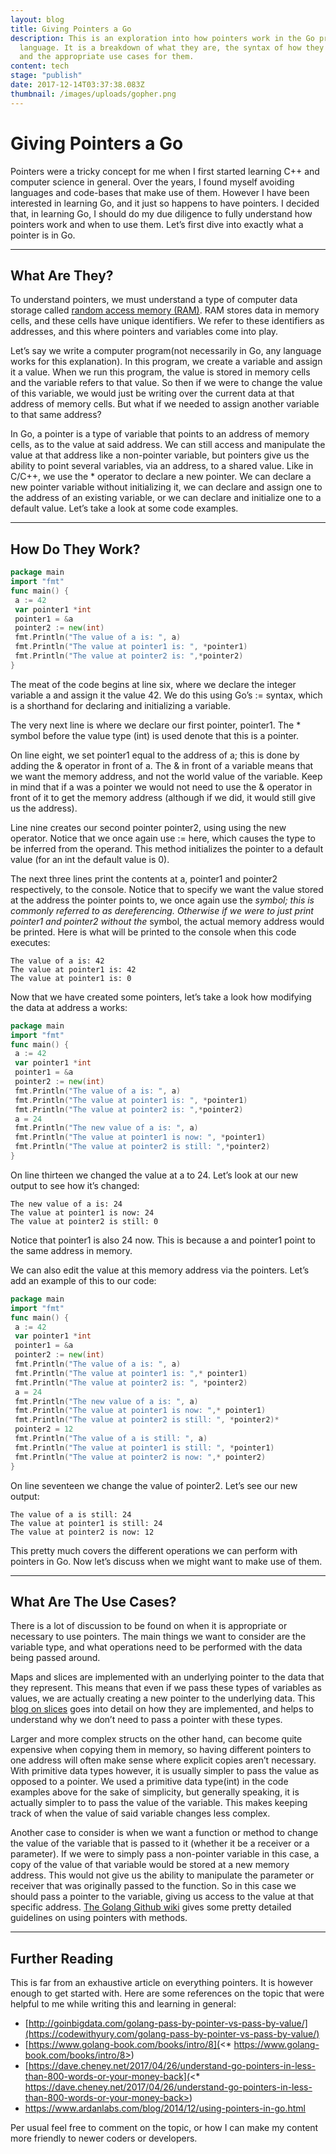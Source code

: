 ```yaml
---
layout: blog
title: Giving Pointers a Go
description: This is an exploration into how pointers work in the Go programming
  language. It is a breakdown of what they are, the syntax of how they are used,
  and the appropriate use cases for them.
content: tech
stage: "publish"
date: 2017-12-14T03:37:38.083Z
thumbnail: /images/uploads/gopher.png
---
```

# Giving Pointers a Go

Pointers were a tricky concept for me when I first started learning C++ and computer science in general. Over the years, I found myself avoiding languages and code-bases that make use of them. However I have been interested in learning Go, and it just so happens to have pointers. I decided that, in learning Go, I should do my due diligence to fully understand how pointers work and when to use them. Let’s first dive into exactly what a pointer is in Go.

---

## What Are They?

To understand pointers, we must understand a type of computer data storage called [random access memory (RAM)](https://en.wikipedia.org/wiki/Random-access_memory). RAM stores data in memory cells, and these cells have unique identifiers. We refer to these identifiers as addresses, and this where pointers and variables come into play.

Let’s say we write a computer program(not necessarily in Go, any language works for this explanation). In this program, we create a variable and assign it a value. When we run this program, the value is stored in memory cells and the variable refers to that value. So then if we were to change the value of this variable, we would just be writing over the current data at that address of memory cells. But what if we needed to assign another variable to that same address?

In Go, a pointer is a type of variable that points to an address of memory cells, as to the value at said address. We can still access and manipulate the value at that address like a non-pointer variable, but pointers give us the ability to point several variables, via an address, to a shared value. Like in C/C++, we use the * operator to declare a new pointer. We can declare a new pointer variable without initializing it, we can declare and assign one to the address of an existing variable, or we can declare and initialize one to a default value. Let’s take a look at some code examples.

---

## How Do They Work?

```go
package main
import "fmt"
func main() {
 a := 42
 var pointer1 *int
 pointer1 = &a
 pointer2 := new(int)
 fmt.Println("The value of a is: ", a)
 fmt.Println("The value at pointer1 is: ", *pointer1)
 fmt.Println("The value at pointer2 is: ",*pointer2)
}
```

The meat of the code begins at line six, where we declare the integer variable a and assign it the value 42. We do this using Go’s := syntax, which is a shorthand for declaring and initializing a variable.

The very next line is where we declare our first pointer, pointer1. The * symbol before the value type (int) is used denote that this is a pointer.

On line eight, we set pointer1 equal to the address of a; this is done by adding the & operator in front of a. The & in front of a variable means that we want the memory address, and not the world value of the variable. Keep in mind that if a was a pointer we would not need to use the & operator in front of it to get the memory address (although if we did, it would still give us the address).

Line nine creates our second pointer pointer2, using using the new operator. Notice that we once again use := here, which causes the type to be inferred from the operand. This method initializes the pointer to a default value (for an int the default value is 0).

The next three lines print the contents at a, pointer1 and pointer2 respectively, to the console. Notice that to specify we want the value stored at the address the pointer points to, we once again use the  *symbol; this is commonly referred to as dereferencing. Otherwise if we were to just print pointer1 and pointer2 without the*  symbol, the actual memory address would be printed. Here is what will be printed to the console when this code executes:

```
The value of a is: 42
The value at pointer1 is: 42
The value at pointer1 is: 0
```

Now that we have created some pointers, let’s take a look how modifying the data at address a works:

```go
package main
import "fmt"
func main() {
 a := 42
 var pointer1 *int
 pointer1 = &a
 pointer2 := new(int)
 fmt.Println("The value of a is: ", a)
 fmt.Println("The value at pointer1 is: ", *pointer1)
 fmt.Println("The value at pointer2 is: ",*pointer2)
 a = 24
 fmt.Println("The new value of a is: ", a)
 fmt.Println("The value at pointer1 is now: ", *pointer1)
 fmt.Println("The value at pointer2 is still: ",*pointer2)
}
```

On line thirteen we changed the value at a to 24. Let’s look at our new output to see how it’s changed:

```
The new value of a is: 24
The value at pointer1 is now: 24
The value at pointer2 is still: 0
```

Notice that pointer1 is also 24 now. This is because a and pointer1 point to the same address in memory.

We can also edit the value at this memory address via the pointers. Let’s add an example of this to our code:

```go
package main
import "fmt"
func main() {
 a := 42
 var pointer1 *int
 pointer1 = &a
 pointer2 := new(int)
 fmt.Println("The value of a is: ", a)
 fmt.Println("The value at pointer1 is: ",* pointer1)
 fmt.Println("The value at pointer2 is: ", *pointer2)
 a = 24
 fmt.Println("The new value of a is: ", a)
 fmt.Println("The value at pointer1 is now: ",* pointer1)
 fmt.Println("The value at pointer2 is still: ", *pointer2)*
 pointer2 = 12
 fmt.Println("The value of a is still: ", a)
 fmt.Println("The value at pointer1 is still: ", *pointer1)
 fmt.Println("The value at pointer2 is now: ",* pointer2)
}
```

On line seventeen we change the value of pointer2. Let’s see our new output:

```
The value of a is still: 24
The value at pointer1 is still: 24
The value at pointer2 is now: 12
```

This pretty much covers the different operations we can perform with pointers in Go. Now let’s discuss when we might want to make use of them.

---

## What Are The Use Cases?

There is a lot of discussion to be found on when it is appropriate or necessary to use pointers. The main things we want to consider are the variable type, and what operations need to be performed with the data being passed around.

Maps and slices are implemented with an underlying pointer to the data that they represent. This means that even if we pass these types of variables as values, we are actually creating a new pointer to the underlying data. This [blog on slices](https://go.dev/blog/slices) goes into detail on how they are implemented, and helps to understand why we don’t need to pass a pointer with these types.

Larger and more complex structs on the other hand, can become quite expensive when copying them in memory, so having different pointers to one address will often make sense where explicit copies aren’t necessary. With primitive data types however, it is usually simpler to pass the value as opposed to a pointer. We used a primitive data type(int) in the code examples above for the sake of simplicity, but generally speaking, it is actually simpler to to pass the value of the variable. This makes keeping track of when the value of said variable changes less complex.

Another case to consider is when we want a function or method to change the value of the variable that is passed to it (whether it be a receiver or a parameter). If we were to simply pass a non-pointer variable in this case, a copy of the value of that variable would be stored at a new memory address. This would not give us the ability to manipulate the parameter or receiver that was originally passed to the function. So in this case we should pass a pointer to the variable, giving us access to the value at that specific address. [The Golang Github wiki](https://github.com/golang/go/wiki/CodeReviewComments#receiver-type) gives some pretty detailed guidelines on using pointers with methods.

---

## Further Reading

This is far from an exhaustive article on everything pointers. It is however enough to get started with. Here are some references on the topic that were helpful to me while writing this and learning in general:

* [http://goinbigdata.com/golang-pass-by-pointer-vs-pass-by-value/](https://codewithyury.com/golang-pass-by-pointer-vs-pass-by-value/)
* [https://www.golang-book.com/books/intro/8](<* https://www.golang-book.com/books/intro/8>)
* [https://dave.cheney.net/2017/04/26/understand-go-pointers-in-less-than-800-words-or-your-money-back](<* https://dave.cheney.net/2017/04/26/understand-go-pointers-in-less-than-800-words-or-your-money-back>)
* <https://www.ardanlabs.com/blog/2014/12/using-pointers-in-go.html>

Per usual feel free to comment on the topic, or how I can make my content more friendly to newer coders or developers.